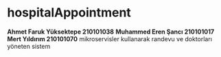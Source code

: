 # hospitalAppointment
**Ahmet Faruk Yüksektepe 210101038**
**Muhammed Eren Şancı 210101017**
**Mert Yıldırım 210101070**
 mikroservisler kullanarak randevu ve doktorları yöneten sistem
